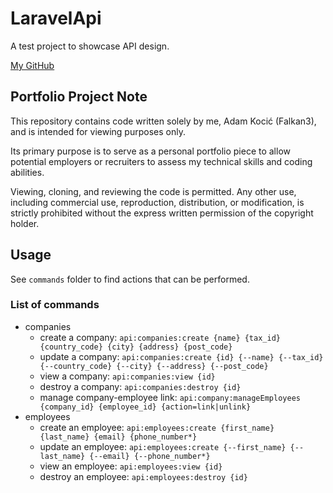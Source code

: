 # LaravelApi

A test project to showcase API design.

[My GitHub](https://github.com/Falkan3)

## Portfolio Project Note

This repository contains code written solely by me, Adam Kocić (Falkan3), and is intended for viewing purposes only.

Its primary purpose is to serve as a personal portfolio piece to allow potential employers or recruiters to assess my technical skills and coding abilities.

Viewing, cloning, and reviewing the code is permitted. Any other use, including commercial use, reproduction, distribution, or modification, is strictly prohibited without the express written permission of the copyright holder.

## Usage

See `commands` folder to find actions that can be performed.

### List of commands

- companies
  - create a company: `api:companies:create {name} {tax_id} {country_code} {city} {address} {post_code}`
  - update a company: `api:companies:create {id} {--name} {--tax_id} {--country_code} {--city} {--address} {--post_code}`
  - view a company: `api:companies:view {id}`
  - destroy a company: `api:companies:destroy {id}`
  - manage company-employee link: `api:company:manageEmployees {company_id} {employee_id} {action=link|unlink}`
- employees
  - create an employee: `api:employees:create {first_name} {last_name} {email} {phone_number*}`
  - update an employee: `api:employees:create {--first_name} {--last_name} {--email} {--phone_number*}`
  - view an employee: `api:employees:view {id}`
  - destroy an employee: `api:employees:destroy {id}`
